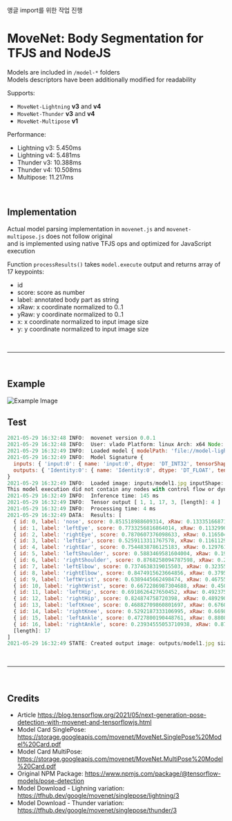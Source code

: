 앵글 import를 위한 작업 진행

# MoveNet: Body Segmentation for TFJS and NodeJS

Models are included in `/model-*` folders  
Models descriptors have been additionally modified for readability  

Supports:

- `MoveNet-Lightning` **v3** and **v4**
- `MoveNet-Thunder` **v3** and **v4**
- `MoveNet-Multipose` **v1**

Performance:

- Lightning v3: 5.450ms
- Lightning v4: 5.481ms
- Thunder v3: 10.388ms
- Thunder v4: 10.508ms
- Multipose: 11.217ms

<br>

## Implementation

Actual model parsing implementation in `movenet.js` and `movenet-multipose.js` does not follow original  
and is implemented using native TFJS ops and optimized for JavaScript execution

Function `processResults()` takes `model.execute` output and returns array of 17 keypoints:

- id
- score: score as number
- label: annotated body part as string
- xRaw: x coordinate normalized to 0..1
- yRaw: y coordinate normalized to 0..1
- x: x coordinate normalized to input image size
- y: y coordinate normalized to input image size

<br><hr><br>

## Example

![Example Image](outputs/model2.jpg)

## Test


```js
2021-05-29 16:32:48 INFO:  movenet version 0.0.1
2021-05-29 16:32:48 INFO:  User: vlado Platform: linux Arch: x64 Node: v16.2.0
2021-05-29 16:32:49 INFO:  Loaded model { modelPath: 'file://model-lightning/movenet-lightning.json' } tensors: 178 bytes: 9299876
2021-05-29 16:32:49 INFO:  Model Signature {
  inputs: { 'input:0': { name: 'input:0', dtype: 'DT_INT32', tensorShape: { dim: [ { size: '1' }, { size: '192' }, { size: '192' }, { size: '3' }, [length]: 4 ] } } },
  outputs: { 'Identity:0': { name: 'Identity:0', dtype: 'DT_FLOAT', tensorShape: { dim: [ { size: '1' }, { size: '1' }, { size: '17' }, { size: '3' }, [length]: 4 ] } } }
}
2021-05-29 16:32:49 INFO:  Loaded image: inputs/model1.jpg inputShape: [ 938, 638, 3, [length]: 3 ] modelShape: [ 1, 192, 192, 3, [length]: 4 ] decoded size: 1795332
This model execution did not contain any nodes with control flow or dynamic output shapes. You can use model.execute() instead.
2021-05-29 16:32:49 INFO:  Inference time: 145 ms
2021-05-29 16:32:49 INFO:  Tensor output [ 1, 1, 17, 3, [length]: 4 ]
2021-05-29 16:32:49 INFO:  Processing time: 4 ms
2021-05-29 16:32:49 DATA:  Results: [
  { id: 0, label: 'nose', score: 0.851518988609314, xRaw: 0.133351668715477, yRaw: 0.4853442311286926, x: 309, y: 125 },
  { id: 1, label: 'leftEye', score: 0.7733256816864014, xRaw: 0.11329909414052963, yRaw: 0.501908540725708, x: 320, y: 106 },
  { id: 2, label: 'rightEye', score: 0.7870607376098633, xRaw: 0.11650494486093521, yRaw: 0.46030735969543457, x: 293, y: 109 },
  { id: 3, label: 'leftEar', score: 0.5259113311767578, xRaw: 0.11611292511224747, yRaw: 0.5221166610717773, x: 333, y: 108 },
  { id: 4, label: 'rightEar', score: 0.7544838786125183, xRaw: 0.12976181507110596, yRaw: 0.42634811997413635, x: 272, y: 121 },
  { id: 5, label: 'leftShoulder', score: 0.5883469581604004, xRaw: 0.1994987577199936, yRaw: 0.6012834906578064, x: 383, y: 187 },
  { id: 6, label: 'rightShoulder', score: 0.8768258094787598, xRaw: 0.23354817926883698, yRaw: 0.3692959249019623, x: 235, y: 219 },
  { id: 7, label: 'leftElbow', score: 0.7374638319015503, xRaw: 0.3235592842102051, yRaw: 0.6565064191818237, x: 418, y: 303 },
  { id: 8, label: 'rightElbow', score: 0.8474915623664856, xRaw: 0.3795775771141052, yRaw: 0.32592085003852844, x: 207, y: 356 },
  { id: 9, label: 'leftWrist', score: 0.6389445662498474, xRaw: 0.46755996346473694, yRaw: 0.6036725640296936, x: 385, y: 438 },
  { id: 10, label: 'rightWrist', score: 0.6672286987304688, xRaw: 0.4508911073207855, yRaw: 0.3890339136123657, x: 248, y: 422 },
  { id: 11, label: 'leftHip', score: 0.6918626427650452, xRaw: 0.49237537384033203, yRaw: 0.5632658004760742, x: 359, y: 461 },
  { id: 12, label: 'rightHip', score: 0.824874758720398, xRaw: 0.48929092288017273, yRaw: 0.42534327507019043, x: 271, y: 458 },
  { id: 13, label: 'leftKnee', score: 0.46882709860801697, xRaw: 0.6760866045951843, yRaw: 0.5007705688476562, x: 319, y: 634 },
  { id: 14, label: 'rightKnee', score: 0.5292187333106995, xRaw: 0.6698553562164307, yRaw: 0.5213510990142822, x: 332, y: 628 },
  { id: 15, label: 'leftAnkle', score: 0.4727800190448761, xRaw: 0.8808274865150452, yRaw: 0.44615471363067627, x: 284, y: 826 },
  { id: 16, label: 'rightAnkle', score: 0.23934555053710938, xRaw: 0.8793723583221436, yRaw: 0.5921049118041992, x: 377, y: 824 },
  [length]: 17
]
2021-05-29 16:32:49 STATE: Created output image: outputs/model1.jpg size: [ 638, 938, [length]: 2 ]
```

<br><hr><br>

## Credits

- Article <https://blog.tensorflow.org/2021/05/next-generation-pose-detection-with-movenet-and-tensorflowjs.html>
- Model Card SinglePose: <https://storage.googleapis.com/movenet/MoveNet.SinglePose%20Model%20Card.pdf>
- Model Card MultiPose: <https://storage.googleapis.com/movenet/MoveNet.MultiPose%20Model%20Card.pdf>
- Original NPM Package: <https://www.npmjs.com/package/@tensorflow-models/pose-detection>
- Model Download - Lighning variation: <https://tfhub.dev/google/movenet/singlepose/lightning/3>
- Model Download - Thunder variation: <https://tfhub.dev/google/movenet/singlepose/thunder/3>
